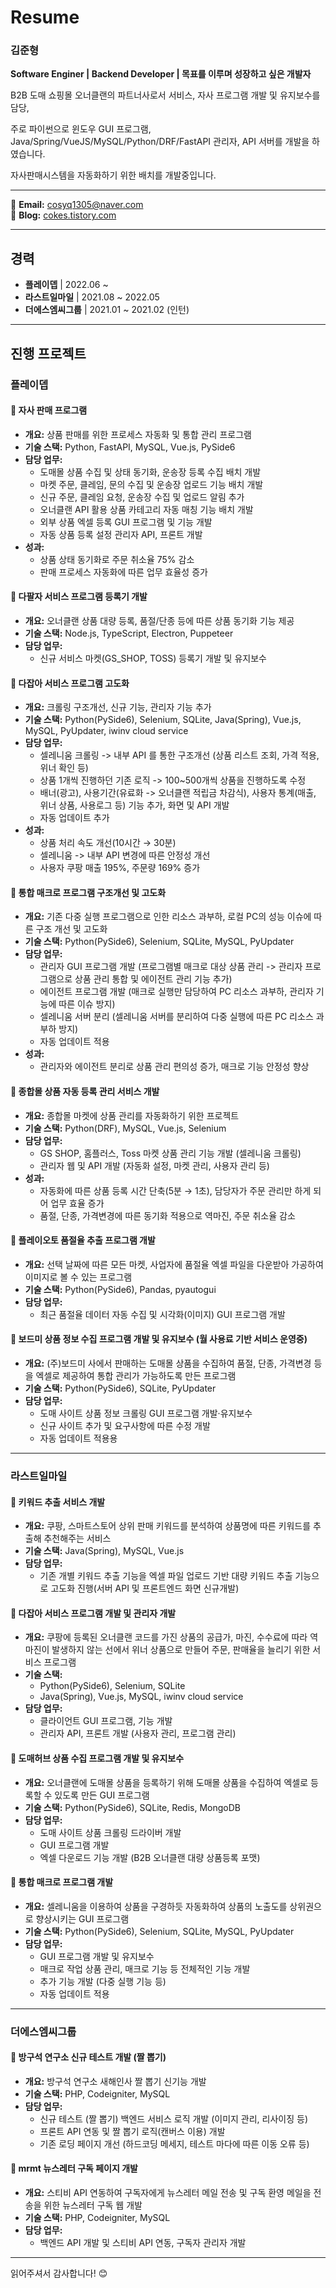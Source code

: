 # Resume

### 김준형
**Software Enginer | Backend Developer | 목표를 이루며 성장하고 싶은 개발자**

B2B 도매 쇼핑몰 오너클랜의 파트너사로서 서비스, 자사 프로그램 개발 및 유지보수를 담당,

주로 파이썬으로 윈도우 GUI 프로그램, Java/Spring/VueJS/MySQL/Python/DRF/FastAPI 관리자, API 서버를 개발을 하였습니다.

자사판매시스템을 자동화하기 위한 배치를 개발중입니다.

---

📧 **Email:** cosyq1305@naver.com  
📖 **Blog:** [cokes.tistory.com](https://cokes.tistory.com)

---

## 경력

- **플레이뎁** | 2022.06 ~ 
- **라스트일마일** | 2021.08 ~ 2022.05
- **더에스엠씨그룹** | 2021.01 ~ 2021.02 (인턴)
---

## 진행 프로젝트

### 플레이뎁

#### 📌 자사 판매 프로그램
- **개요:** 상품 판매를 위한 프로세스 자동화 및 통합 관리 프로그램
- **기술 스택:** Python, FastAPI, MySQL, Vue.js, PySide6
- **담당 업무:**
  - 도매몰 상품 수집 및 상태 동기화, 운송장 등록 수집 배치 개발
  - 마켓 주문, 클레임, 문의 수집 및 운송장 업로드 기능 배치 개발
  - 신규 주문, 클레임 요청, 운송장 수집 및 업로드 알림 추가
  - 오너클랜 API 활용 상품 카테고리 자동 매칭 기능 배치 개발
  - 외부 상품 엑셀 등록 GUI 프로그램 및 기능 개발
  - 자동 상품 등록 설정 관리자 API, 프론트 개발
- **성과:**
  - 상품 상태 동기화로 주문 취소율 75% 감소
  - 판매 프로세스 자동화에 따른 업무 효율성 증가 

#### 📌 다팔자 서비스 프로그램 등록기 개발
- **개요:** 오너클랜 상품 대량 등록, 품절/단종 등에 따른 상품 동기화 기능 제공
- **기술 스택:** Node.js, TypeScript, Electron, Puppeteer
- **담당 업무:**
  - 신규 서비스 마켓(GS_SHOP, TOSS) 등록기 개발 및 유지보수

#### 📌 다잡아 서비스 프로그램 고도화
- **개요:** 크롤링 구조개선, 신규 기능, 관리자 기능 추가 
- **기술 스택:** Python(PySide6), Selenium, SQLite, Java(Spring), Vue.js, MySQL, PyUpdater, iwinv cloud service
- **담당 업무:**
  - 셀레니움 크롤링 -> 내부 API 를 통한 구조개선 (상품 리스트 조회, 가격 적용, 위너 확인 등)
  - 상품 1개씩 진행하던 기존 로직 -> 100~500개씩 상품을 진행하도록 수정
  - 배너(광고), 사용기간(유료화 -> 오너클랜 적립금 차감식), 사용자 통계(매출, 위너 상품, 사용로그 등) 기능 추가, 화면 및 API 개발
  - 자동 업데이트 추가
- **성과:**
  - 상품 처리 속도 개선(10시간 → 30분)
  - 셀레니움 -> 내부 API 변경에 따른 안정성 개선
  - 사용자 쿠팡 매출 195%, 주문량 169% 증가

#### 📌 통합 매크로 프로그램 구조개선 및 고도화
- **개요:** 기존 다중 실행 프로그램으로 인한 리소스 과부하, 로컬 PC의 성능 이슈에 따른 구조 개선 및 고도화
- **기술 스택:** Python(PySide6), Selenium, SQLite, MySQL, PyUpdater
- **담당 업무:**
  - 관리자 GUI 프로그램 개발 (프로그램별 매크로 대상 상품 관리 -> 관리자 프로그램으로 상품 관리 통합 및 에이전트 관리 기능 추가)
  - 에이전트 프로그램 개발 (매크로 실행만 담당하여 PC 리소스 과부하, 관리자 기능에 따른 이슈 방지)
  - 셀레니움 서버 분리 (셀레니움 서버를 분리하여 다중 실행에 따른 PC 리소스 과부하 방지)
  - 자동 업데이트 적용
- **성과:**
  - 관리자와 에이전트 분리로 상품 관리 편의성 증가, 매크로 기능 안정성 향상

#### 📌 종합몰 상품 자동 등록 관리 서비스 개발
- **개요:** 종합몰 마켓에 상품 관리를 자동화하기 위한 프로젝트
- **기술 스택:** Python(DRF), MySQL, Vue.js, Selenium
- **담당 업무:**
  - GS SHOP, 홈플러스, Toss 마켓 상품 관리 기능 개발 (셀레니움 크롤링)
  - 관리자 웹 및 API 개발 (자동화 설정, 마켓 관리, 사용자 관리 등)
- **성과:**
  - 자동화에 따른 상품 등록 시간 단축(5분 → 1초), 담당자가 주문 관리만 하게 되어 업무 효율 증가 
  - 품절, 단종, 가격변경에 따른 동기화 적용으로 역마진, 주문 취소율 감소

#### 📌 플레이오토 품절율 추출 프로그램 개발
- **개요:** 선택 날짜에 따른 모든 마켓, 사업자에 품절율 엑셀 파일을 다운받아 가공하여 이미지로 볼 수 있는 프로그램
- **기술 스택:** Python(PySide6), Pandas, pyautogui
- **담당 업무:**
  - 최근 품절율 데이터 자동 수집 및 시각화(이미지) GUI 프로그램 개발

#### 📌 보드미 상품 정보 수집 프로그램 개발 및 유지보수 (월 사용료 기반 서비스 운영중)
- **개요:** (주)보드미 사에서 판매하는 도매몰 상품을 수집하여 품절, 단종, 가격변경 등을 엑셀로 제공하여 통합 관리가 가능하도록 만든 프로그램
- **기술 스택:** Python(PySide6), SQLite, PyUpdater
- **담당 업무:**
  - 도매 사이트 상품 정보 크롤링 GUI 프로그램 개발·유지보수
  - 신규 사이트 추가 및 요구사항에 따른 수정 개발
  - 자동 업데이트 적용용
  
---

### 라스트일마일

#### 📌 키워드 추출 서비스 개발
- **개요:** 쿠팡, 스마트스토어 상위 판매 키워드를 분석하여 상품명에 따른 키워드를 추출해 추천해주는 서비스
- **기술 스택:** Java(Spring), MySQL, Vue.js
- **담당 업무:**
  - 기존 개별 키워드 추출 기능을 엑셀 파일 업로드 기반 대량 키워드 추출 기능으로 고도화 진행(서버 API 및 프론트엔드 화면 신규개발)

#### 📌 다잡아 서비스 프로그램 개발 및 관리자 개발
- **개요:** 쿠팡에 등록된 오너클랜 코드를 가진 상품의 공급가, 마진, 수수료에 따라 역마진이 발생하지 않는 선에서 위너 상품으로 만들어 주문, 판매율을 늘리기 위한 서비스 프로그램 
- **기술 스택:**
  - Python(PySide6), Selenium, SQLite
  - Java(Spring), Vue.js, MySQL, iwinv cloud service
- **담당 업무:**
  - 클라이언트 GUI 프로그램, 기능 개발
  - 관리자 API, 프론트 개발 (사용자 관리, 프로그램 관리)

#### 📌 도매허브 상품 수집 프로그램 개발 및 유지보수
- **개요:** 오너클랜에 도매몰 상품을 등록하기 위해 도매몰 상품을 수집하여 엑셀로 등록할 수 있도록 만든 GUI 프로그램
- **기술 스택:** Python(PySide6), SQLite, Redis, MongoDB
- **담당 업무:**
  - 도매 사이트 상품 크롤링 드라이버 개발
  - GUI 프로그램 개발
  - 엑셀 다운로드 기능 개발 (B2B 오너클랜 대량 상품등록 포맷)

#### 📌 통합 매크로 프로그램 개발
- **개요:** 셀레니움을 이용하여 상품을 구경하듯 자동화하여 상품의 노출도를 상위권으로 향상시키는 GUI 프로그램
- **기술 스택:** Python(PySide6), Selenium, SQLite, MySQL, PyUpdater
- **담당 업무:**
  - GUI 프로그램 개발 및 유지보수
  - 매크로 작업 상품 관리, 매크로 기능 등 전체적인 기능 개발
  - 추가 기능 개발 (다중 실행 기능 등)
  - 자동 업데이트 적용 
    
---

### 더에스엠씨그룹

#### 📌 방구석 연구소 신규 테스트 개발 (짤 뽑기)
- **개요:** 방구석 연구소 새해인사 짤 뽑기 신기능 개발 
- **기술 스택:** PHP, Codeigniter, MySQL
- **담당 업무:**
  - 신규 테스트 (짤 뽑기) 백엔드 서비스 로직 개발 (이미지 관리, 리사이징 등)
  - 프론트 API 연동 및 짤 뽑기 로직(캔버스 이용) 개발
  - 기존 로딩 페이지 개선 (하드코딩 메세지, 테스트 마다에 따른 이동 오류 등)

#### 📌 mrmt 뉴스레터 구독 페이지 개발
- **개요:** 스티비 API 연동하여 구독자에게 뉴스레터 메일 전송 및 구독 환영 메일을 전송을 위한 뉴스레터 구독 웹 개발
- **기술 스택:** PHP, Codeigniter, MySQL
- **담당 업무:**
  - 백엔드 API 개발 및 스티비 API 연동, 구독자 관리자 개발

---
읽어주셔서 감사합니다! 😊 
